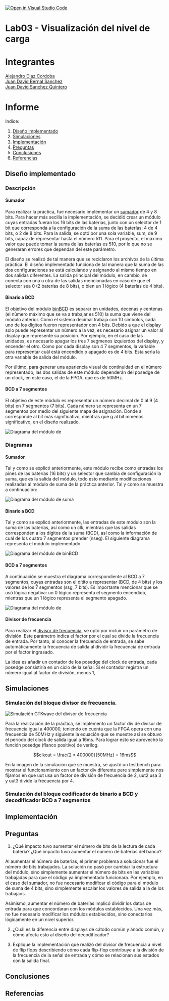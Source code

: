 [![Open in Visual Studio Code](https://classroom.github.com/assets/open-in-vscode-2e0aaae1b6195c2367325f4f02e2d04e9abb55f0b24a779b69b11b9e10269abc.svg)](https://classroom.github.com/online_ide?assignment_repo_id=17908041&assignment_repo_type=AssignmentRepo)
# Lab03 - Visualización del nivel de carga

# Integrantes

[Alejandro Diaz Cordoba](https://github.com/aldicor) \
[Juan David Bernal Sanchez](https://github.com/jbernalsa) \
[Juan David Sanchez Quintero](https://github.com/jdavid-sz)

# Informe

Indice:

1. [Diseño implementado](#diseño-implementado)
2. [Simulaciones](#simulaciones)
3. [Implementación](#implementación)
4. [Preguntas](#preguntas)
5. [Conclusiones](#conclusiones)
6. [Referencias](#referencias)

## Diseño implementado

### Descripción

#### Sumador

Para realizar la práctica, fue necesario implementar un [sumador](./sumador.v) de 4 y 8 bits. Para hacer más secilla la implementación, se decidió crear un módulo cuyas entradas fueran los 16 bits de las baterias, junto con un selector de 1 bit que corresponda a la configuración de la suma de las baterías: 4 de 4 bits, o 2 de 8 bits. Para la salida, se optó por una sola variable, sum, de 9 bits, capaz de representar hasta el número 511. Para el proyecto, el máximo valor que puede tomar la suma de las baterías es 510, por lo que no se generaran errores que dependan del este parámetro.

El diseño se realizó de tal manera que se reciclaron los archivos de la última práctica. Èl diseño implementado funciona de tal manera que la suma de las dos configuraciones se está calculando y asignando al mismo tiempo en dos salidas diferentes. La salida principal del módulo, en cambio, se conecta con una u otra de las salidas mencionadas en caso de que el selector sea 0 (2 baterías de 8 bits), o bien un 1 lógico (4 baterías de 4 bits). 

#### Binario a BCD

El objetivo del módulo [binBCD](./binBCD.v) es separar en unidades, decenas y centenas (el nùmero máximo que se va a trabajar es 510) la suma que viene del módulo anterior. Como el sistema decimal trabaja con 10 símbolos, cada uno de los dígitos fueron representador con 4 bits. Debido a que el display solo puede representar un número a la vez, es necesario asignar un valor al display que represente su posición. Por ejemplo, en el caso de las unidades, es necesario apagar los tres 7 segmenos izquierdos del display, y encender el otro. Como por cada display son 4 7 segmentos, la variable para representar cuál está encendido o apagado es de 4 bits. Esta serìa la otra variable de salida del módulo.

Por último, para generar una apariencia visual de continuidad en el número representado, las dos salidas de este módulo dependerán del posedge de un clock, en este caso, el de la FPGA, que es de 50MHz.  

#### BCD a 7 segmentos

El objetivo de este módulo es representar un número decimal de 0 al 9 (4 bits) en 7 segmentos (7 bits). Cada número se representa en un 7 segmentos por medio del siguiente mapa de asignación. Donde a corresponde al bit más significativo, mientras que g al bit mmenos significativo, en el diseño realizado. 

![Diagrama del módulo de ](Imagenes/7ssg.png "Diagrama del módulo de binBCD")

### Diagramas

#### Sumador

Tal y como se explicó anteriormente, este módulo recibe como entradas los pines de las baterías (16 bits) y un selector que cambia de configuración la suma, que es la salida del módulo, todo esto mediante modificaciones realizadas al módulo de suma de la práctica anterior. Tal y como se muestra a continuación:

![Diagrama del módulo de suma](Imagenes/diagrama_sumador.png "Diagrama del módulo de suma")

#### Binario a BCD

Tal y como se explicó anteriormente, las entradas de este módulo son la suma de las baterías, así como un clk, mientras que las salidas corresponden a los dígitos de la suma (BCD), así como la información de cuál de los cuatro 7 segmentos prender (nseg). El siguiente diagrama representa el módulo implementado.  

![Diagrama del módulo de binBCD](Imagenes/diagrama_binBCD.png "Diagrama del módulo de binBCD")

#### BCD a 7 segmentos

A continuación se muestra el diagrama correspondiente al BCD a 7 segmentos, cuyas entradas son el dítito a representar (BCD, de 4 bits) y los valores de los 7 segmentos (ssg, 7 bits). Es importante mencionar que se usó lógica negativa: un 0 lógico representa el segmento encendido, mientras que un 1 lógico representa el segmento apagado.

![Diagrama del módulo de ](Imagenes/diagrama_BCD7s.png "Diagrama del módulo de binBCD")

#### Divisor de frecuencia

Para realizar el [divisor de frecuencia](./clockdiv.v), se optó por incluir un parámetro de división. Este parámetro indica el factor por el cual se divide la frecuencia de entrada. Por tanto, al conocer la frecuencia de entrada, se sabe automáticamente la frecuencia de salida al dividir la frecuencia de entrada por el factor ingrasado.

La idea es añadir un contador de los posedge del clock de entrada, cada posedge consistiría en un ciclo de la señal. Si el contador registra un número igual al factor de división, menos 1, 


## Simulaciones 

<!-- (Incluir las de Digital si hicieron uso de esta herramienta, pero también deben incluir simulaciones realizadas usando un simulador HDL como por ejemplo Icarus Verilog + GTKwave) -->

### Simulación del bloque divisor de frecuencia.

[Nota: Para que se pueda visualizar correctamente el comportamiento del divisor de frecuencia, no utilice el factor calculado para alternar la señal del ánodo del display de siete segmentos. En su lugar, emplee un factor que le permita observar claramente el funcionamiento del divisor durante la simulación.]:#

![Simulación GTKwave del divisor de frecuencia](Imagenes/Divisor_freq_sim.jpeg "Simulación GTKwave del divisor de frecuencia")

Para la realización de la práctica, se implemento un factor div de divisor de frecuencia igual a 400000, teniendo en cuenta que la FPGA opera con una frecuencia de 50MHz y siguiente la ecuación que se muestre así se obtuvo el período del clock de salida igual a 16ms. Para lograr esto se aprovechó la función posedge (flanco positivo) de verilog.

$$clkout = \frac{2 * 400000}{50MHz} = 16ms$$

En la imagen de la simulación que se muestra, se ajustó un testbench para mostrar el funcionamiento  con un factor div diferente pere simplemente nos fijamos en que uut usa un factor de división de frecuencia de 2, uut2 usa 3 y uut3 divide la frecuencia por 4.




### Simulación del bloque codificador de binario a BCD y decodificador BCD a 7 segmentos





## Implementación

## Preguntas


1. ¿Qué impacto tuvo aumentar el número de bits de la lectura de cada batería? ¿Qué impacto tuvo aumentar el número de baterías del banco? 

Al aumentar el número de baterias, el primer problema a solucionar fue el número de bits trabajados. La solución no pasó por cambiar la estructura del módulo, sino simplemente aumentar el número de bits en las variables trabajadas para que el código ya implementado funcionara. Por ejemplo, en el caso del sumador, no fue necesario modificar el código para el módulo de suma de 4 bits, sino simplemente escalar los valores de salida a la de los trabajaos.

Asimismo, aumentar el número de baterías implicó dividir los datos de entrada para que concordaran con los módulos establecidos. Una vez más, no fue necesario modificar los módulos establecidos, sino conectarlos lógicamente en un nivel superior.


2. ¿Cuál es la diferencia entre displays de cátodo común y ánodo común, y cómo afecta esto al diseño del decodificador?



3.  Explique la implementación que realizó del divisor de frecuencia a nivel de flip flops describiendo cómo cada flip-flop contribuye a la división de la frecuencia de la señal de entrada y cómo se relacionan sus estados con la salida final.


## Conclusiones


## Referencias

